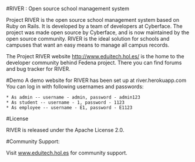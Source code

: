 #RIVER : Open source school management system

Project RIVER is the open source school management system based on Ruby on Rails. It is developed by a team of developers at Cyberface. The project was made open source by Cyberface, and is now maintained by the open source community. RIVER is the ideal solution for schools and campuses that want an easy means to manage all campus records.

The Project RIVER website http://www.eduitech.hol.es/ is the home to the developer community behind Fedena project. There you can find forums and bug tracker for RIVER.

#Demo
A demo website for RIVER has been set up at river.herokuapp.com You can log in with following usernames and passwords:

    * As admin -- username - admin, password - admin123
    * As student -- username - 1, password - 1123
    * As employee -- username - E1, password - E1123

#License

RIVER is released under the Apache License 2.0.

#Community Support:

Visit www.eduitech.hol.es for community support.
